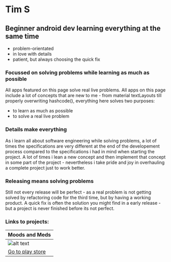 # Tim S
## Beginner android dev learning everything at the same time
- problem-orientated
- in love with details
- patient, but always choosing the quick fix

### Focussed on solving problems while learning as much as possible

All apps featured on this page solve real live problems. All apps on this page include a lot of concepts that are new to me - from material textLayouts till properly overwriting hashcode(), everything here solves two purposes:

- to learn as much as possible 
- to solve a real live problem


### Details make everything

As i learn all about software engineering while solving problems, a lot of times the specifications are very different at the end of the developement process compared to the specifications i had in mind when starting the project. A lot of times i lean a new concept and then implement that concept in some part of the project - nevertheless i take pride and joy in overhauling a complete project just to work better.

### Releasing means solving problems

Still not every release will be perfect - as a real problem is not getting solved by refactoring code for the third time, but by having a working product. A quick fix is often the solution you might find in a early release - but a project is never finished before its not perfect.

### Links to projects:

| Moods and Meds |
| --- | 
| ![alt text](http://trsonn.com/moodsandmeds-screenshot.png "moods and meds screenshot ") |
| [Go to play store](https://play.google.com/store/apps/details?id=com.trsonn.dbtdiary) |

